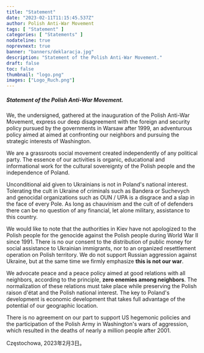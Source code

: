 ```yaml
---
title: "Statement"
date: "2023-02-11T11:15:45.537Z"
author: Polish Anti-War Movement
tags: [ "Statement" ]
categories: [ "Statements" ]
nodateline: true
noprevnext: true
banner: "banners/deklaracja.jpg"
description: "Statement of the Polish Anti-War Movement."
draft: false
toc: false
thumbnail: "logo.png"
images: ["Logo_Ruch.png"]
---
```


##### Statement of the Polish Anti-War Movement.


We, the undersigned, gathered at the inauguration of the Polish Anti-War Movement, express our deep disagreement with the foreign and security policy pursued by the governments in Warsaw after 1999, an adventurous policy aimed at aimed at confronting our neighbors and pursuing the strategic interests of Washington.


We are a grassroots social movement created independently of any political party. The essence of our activities is organic, educational and informational work for the cultural sovereignty of the Polish people and the independence of Poland.


Unconditional aid given to Ukrainians is not in Poland's national interest. Tolerating the cult in Ukraine of criminals such as Bandera or Suchevych and genocidal organizations such as OUN / UPA is a disgrace and a slap in the face of every Pole. As long as chauvinism and the cult of of defenders there can be no question of any financial, let alone military, assistance to this country.


We would like to note that the authorities in Kiev have not apologized to the Polish people for the genocide against the Polish people during World War II since 1991. There is no our consent to the distribution of public money for social assistance to Ukrainian immigrants, nor to an organized resettlement operation on Polish territory. We do not support Russian aggression against Ukraine, but at the same time we firmly emphasize __this is not our war__.


We advocate peace and a peace policy aimed at good relations with all neighbors, according to the principle, __zero enemies among neighbors__. The normalization of these relations must take place while preserving the Polish raison d'état and the Polish national interest. The key to Poland's development is economic development that takes full advantage of the potential of our geographic location.


There is no agreement on our part to support US hegemonic policies and the participation of the Polish Army in Washington's wars of aggression, which resulted in the deaths of nearly a million people after 2001.


Częstochowa, 2023年2月3日。